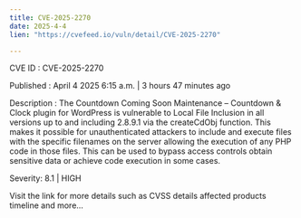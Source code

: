 ```yaml
---
title: CVE-2025-2270
date: 2025-4-4
lien: "https://cvefeed.io/vuln/detail/CVE-2025-2270"

---
```


CVE ID : CVE-2025-2270

Published :  April 4
2025
6:15 a.m. | 3 hours
47 minutes ago

Description : The Countdown
Coming Soon
Maintenance – Countdown & Clock plugin for WordPress is vulnerable to Local File Inclusion in all versions up to
and including
2.8.9.1 via the createCdObj function. This makes it possible for unauthenticated attackers to include and execute files with the specific filenames on the server
allowing the execution of any PHP code in those files. This can be used to bypass access controls
obtain sensitive data
or achieve code execution in some cases.

Severity: 8.1 | HIGH

Visit the link for more details
such as CVSS details
affected products
timeline
and more...
